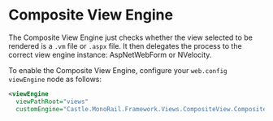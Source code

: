 # Composite View Engine

The Composite View Engine just checks whether the view selected to be rendered is a `.vm` file or `.aspx` file. It then delegates the process to the correct view engine instance: AspNetWebForm or NVelocity.

To enable the Composite View Engine, configure your `web.config` `viewEngine` node as follows:

```xml
<viewEngine
  viewPathRoot="views"
  customEngine="Castle.MonoRail.Framework.Views.CompositeView.CompositeViewEngine, Castle.MonoRail.Framework.Views.CompositeView" />
```
